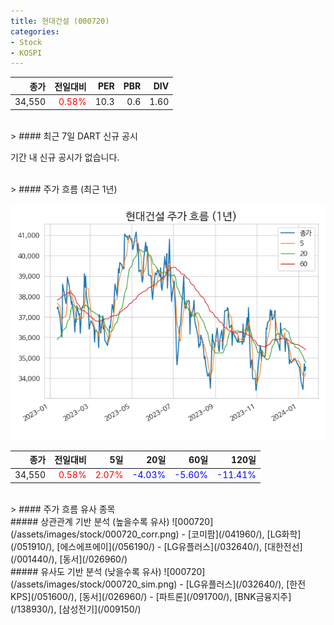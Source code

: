 ```yaml
---
title: 현대건설 (000720)
categories:
- Stock
- KOSPI
---
```


|종가|전일대비|PER|PBR|DIV|
|---:|-------:|--:|--:|--:|
|34,550|<span style="color: red">0.58%</span>|10.3|0.6|1.60|

<!-- more -->

<br>
> #### 최근 7일 DART 신규 공시

기간 내 신규 공시가 없습니다.

<br>
> #### 주가 흐름 (최근 1년)

![000720](/assets/images/stock/000720.png)

|종가|전일대비|5일|20일|60일|120일|
|---:|-------:|--:|---:|---:|----:|
|34,550|<span style="color: red">0.58%</span>|<span style="color: red">2.07%</span>|<span style="color: blue">-4.03%</span>|<span style="color: blue">-5.60%</span>|<span style="color: blue">-11.41%</span>|

<br>
> #### 주가 흐름 유사 종목
<br>
##### 상관관계 기반 분석 (높을수록 유사)
![000720](/assets/images/stock/000720_corr.png)
- [코미팜](/041960/), [LG화학](/051910/), [에스에프에이](/056190/)
- [LG유플러스](/032640/), [대한전선](/001440/), [동서](/026960/)

<br>
##### 유사도 기반 분석 (낮을수록 유사)
![000720](/assets/images/stock/000720_sim.png)
- [LG유플러스](/032640/), [한전KPS](/051600/), [동서](/026960/)
- [파트론](/091700/), [BNK금융지주](/138930/), [삼성전기](/009150/)